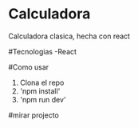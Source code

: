# Calculadora
Calculadora clasica, hecha con react 


#Tecnologias
-React

#Como usar
1. Clona el repo
2. 'npm install'
3. 'npm run dev'


#mirar projecto
